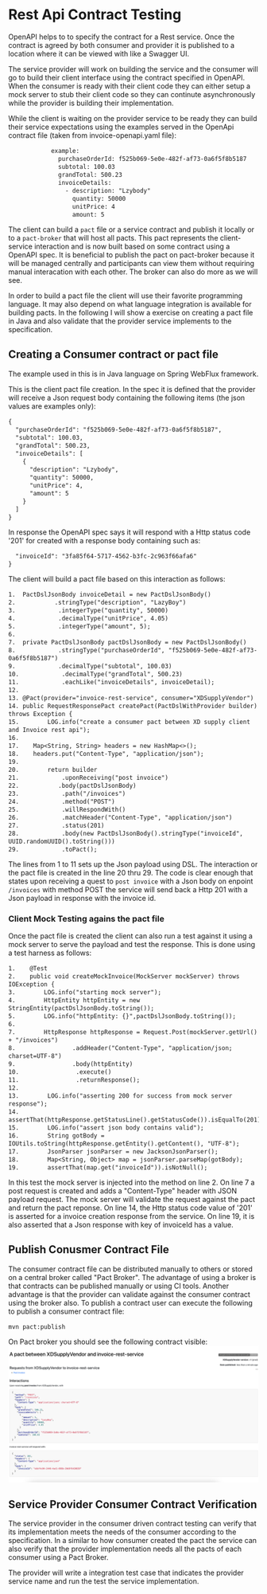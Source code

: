 # Rest Api Contract Testing
OpenAPI helps to to specify the contract for a Rest service.  Once the contract is agreed by both consumer and provider it is published to a location where it can be viewed with like a Swagger UI.  

The service provider will work on building the service and the consumer will go to build their client interface using the contract specified in OpenAPI.  When the consumer is ready with their client code they can either setup a mock server to stub their client code so they can continute asynchronously while the provider is building their implementation.

While the client is waiting on the provider service to be ready they can build their service expectations using the examples served in the OpenApi contract file (taken from invoice-openapi.yaml file):
```
            example:
              purchaseOrderId: f525b069-5e0e-482f-af73-0a6f5f8b5187
              subtotal: 100.03
              grandTotal: 500.23
              invoiceDetails:
                - description: "Lzybody"
                  quantity: 50000
                  unitPrice: 4
                  amount: 5
```

The client can build a `pact` file or a service contract and publish it locally or to a `pact-broker` that will host all pacts.  This pact represents the client-service interaction and is now built based on some contract using a OpenAPI spec.  It is beneficial to publish the pact on pact-broker because it will be managed centrally and participants can view them without requiring manual interacation with each other.  The broker can also do more as we will see.

In order to build a pact file the client will use their favorite programming language.  It may also depend on what language integration is available for building pacts.  In the following I will show a exercise on creating a pact file in Java and also validate that the provider service implements to the specification.

## Creating a Consumer contract or pact file
The example used in this is in Java language on Spring WebFlux framework.  

This is the client pact file creation. In the spec it is defined that the provider will receive a Json request body containing the following items (the json values are examples only):
```
{
  "purchaseOrderId": "f525b069-5e0e-482f-af73-0a6f5f8b5187",
  "subtotal": 100.03,
  "grandTotal": 500.23,
  "invoiceDetails": [
    {
      "description": "Lzybody",
      "quantity": 50000,
      "unitPrice": 4,
      "amount": 5
    }
  ]
}
```
In response the OpenAPI spec says it will respond with a Http status code '201' for created with a response body containing such as: 

```{
  "invoiceId": "3fa85f64-5717-4562-b3fc-2c963f66afa6"
}
```

The client will build a pact file based on this interaction as follows:

```
1.  PactDslJsonBody invoiceDetail = new PactDslJsonBody()
2.           .stringType("description", "LazyBoy")
3.            .integerType("quantity", 50000)
4.            .decimalType("unitPrice", 4.05)
5.            .integerType("amount", 5);
6.
7.  private PactDslJsonBody pactDslJsonBody = new PactDslJsonBody()
8.            .stringType("purchaseOrderId", "f525b069-5e0e-482f-af73-0a6f5f8b5187")
9.            .decimalType("subtotal", 100.03)
10.            .decimalType("grandTotal", 500.23)
11.            .eachLike("invoiceDetails", invoiceDetail);
12. 
13. @Pact(provider="invoice-rest-service", consumer="XDSupplyVendor")
14. public RequestResponsePact createPact(PactDslWithProvider builder) throws Exception {
15.        LOG.info("create a consumer pact between XD supply client and Invoice rest api");
16.
17.    Map<String, String> headers = new HashMap<>();
18.    headers.put("Content-Type", "application/json");
19.
20.        return builder
21.            .uponReceiving("post invoice")
22.           .body(pactDslJsonBody)
23.            .path("/invoices")            
24.            .method("POST")
25.            .willRespondWith()
26.            .matchHeader("Content-Type", "application/json")
27.            .status(201)
28.            .body(new PactDslJsonBody().stringType("invoiceId", UUID.randomUUID().toString()))
29.            .toPact();
```

The lines from 1 to 11 sets up the Json payload using DSL.  The interaction or the pact file is created in the line 20 thru 29.  The code is clear enough that states upon receiving a quest to `post invoice` with a Json body on enpoint `/invoices` with method POST the service will send back a Http 201 with a Json payload in response with the invoice id.

### Client Mock Testing agains the pact file
Once the pact file is created the client can also run a test against it using a mock server to serve the payload and test the response.  This is done using a test harness as follows:
```
1.    @Test
2.    public void createMockInvoice(MockServer mockServer) throws IOException {
3.        LOG.info("starting mock server");
4.        HttpEntity httpEntity = new StringEntity(pactDslJsonBody.toString());
5.        LOG.info("httpEntity: {}",pactDslJsonBody.toString());
6.
7.        HttpResponse httpResponse = Request.Post(mockServer.getUrl() + "/invoices")
8.                .addHeader("Content-Type", "application/json; charset=UTF-8")
9.                .body(httpEntity)
10.                .execute()
11.                .returnResponse();
12.
13.        LOG.info("asserting 200 for success from mock server response");
14.        assertThat(httpResponse.getStatusLine().getStatusCode()).isEqualTo(201);
15.        LOG.info("assert json body contains valid");
16.        String gotBody = IOUtils.toString(httpResponse.getEntity().getContent(), "UTF-8");        
17.        JsonParser jsonParser = new JacksonJsonParser();
18.        Map<String, Object> map = jsonParser.parseMap(gotBody);
19.        assertThat(map.get("invoiceId")).isNotNull();
```

In this test the mock server is injected into the method on line 2.  On line 7 a post request is created and adds a "Content-Type" header with JSON payload request.  The mock server will validate the request against the pact and return the pact reponse.  On line 14, the Http status code value of '201' is asserted for a invoice creation response from the service.  On line 19, it is also asserted that a Json response with key of invoiceId has a value.


## Publish Conusmer Contract File
The consumer contract file can be distributed manually to others or stored on a central broker called "Pact Broker".  The advantage of using a broker is that contracts can be published manually or using CI tools.  Another advantage is that the provider can validate against the consumer contract using the broker also.
To publish a contract user can execute the following to publish a consumer contract file: 
```
mvn pact:publish
```

On Pact broker you should see the following contract visible:
![consumer-contract example](images/Consumer-Contract.png)


## Service Provider Consumer Contract Verification
The service provider in the consumer driven contract testing can verify that its implementation meets the needs of the consumer according to the specification.  In a similar to how consumer created the pact the service can also verify that the provider implementation needs all the pacts of each consumer using a Pact Broker.

The provider will write a integration test case that indicates the provider service name and run the test the service implementation. 